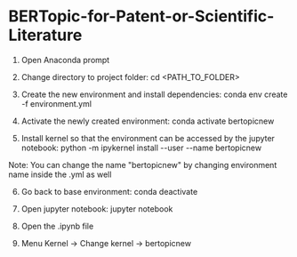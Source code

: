 # BERTopic-for-Patent-or-Scientific-Literature

1. Open Anaconda prompt

2. Change directory to project folder:
cd <PATH_TO_FOLDER>

3. Create the new environment and install dependencies:
conda env create -f environment.yml

4. Activate the newly created environment:
conda activate bertopicnew

5. Install kernel so that the environment can be accessed by the jupyter notebook: 
python -m ipykernel install --user --name bertopicnew

Note: You can change the name "bertopicnew" by changing environment name inside the .yml as well

6. Go back to base environment: 
conda deactivate

7. Open jupyter notebook:
jupyter notebook

8. Open the .ipynb file

9. Menu Kernel -> Change kernel -> bertopicnew
